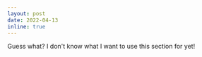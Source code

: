 ```yaml
---
layout: post
date: 2022-04-13
inline: true
---
```


Guess what? I don't know what I want to use this section for yet!
